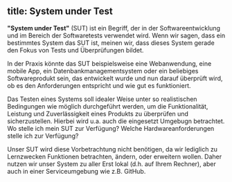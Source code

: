 title: System under Test
---
**"System under Test"** (SUT) ist ein Begriff, der in der Softwareentwicklung und im Bereich der Softwaretests verwendet wird.
Wenn wir sagen, dass ein bestimmtes System das SUT ist, meinen wir, dass dieses System gerade den Fokus von
Tests und Überprüfungen bildet.

In der Praxis könnte das SUT beispielsweise eine Webanwendung, eine mobile App, ein Datenbankmanagementsystem oder ein
beliebiges Softwareprodukt sein, das entwickelt wurde und nun darauf überprüft wird, ob es den Anforderungen entspricht und
wie gut es funktioniert.

Das Testen eines Systems soll idealer Weise unter so realistischen Bedingungen wie möglich durchgeführt werden,
um die Funktionalität, Leistung und Zuverlässigkeit eines Produkts zu überprüfen und sicherzustellen.
Hierbei wird u.a. auch die eingesetzt Umgebugn betrachtet. Wo stelle ich mein SUT zur Verfügung?
Welche Hardwareanforderungen stelle ich zur Verfügung?

Unser SUT wird diese Vorbetrachtung nicht benötigen, da wir lediglich zu Lernzwecken Funktionen betrachten, ändern,
oder erweitern wollen. Daher nutzen wir unser System zu aller Erst lokal (d.h. auf Ihrem Rechner), aber auch in einer Serviceumgebung wie z.B. GitHub.
